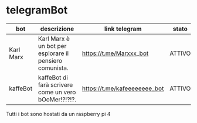 # telegramBot

bot | descrizione | link telegram | stato
--- | ----------- | ------------- | -----
Karl Marx | Karl Marx è un bot per esplorare il pensiero comunista. | https://t.me/Marxxx_bot | ATTIVO
kaffeBot | kaffeBot di farà scrivere come un vero bOoMer!?!?!?. | https://t.me/kafeeeeeeee_bot | ATTIVO

Tutti i bot sono hostati da un raspberry pi 4
